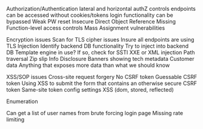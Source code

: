 Authorization/Authentication
lateral and horizontal authZ controls 
endpoints can be accessed without cookies/tokens
login functionality can be bypassed
Weak PW reset
Insecure Direct Object Reference
Missing Function-level access controls
Mass Assignment vulnerabilities


Encryption issues
Scan for TLS cipher issues
Insure all endpoints are using TLS
Injection
Identify backend DB functionality
Try to inject into backend DB
Template engine in use? If so, check for SSTI
XXE or XML injection
Path traversal 
Zip slip 
Info Disclosure
Banners showing tech metadata
Customer data
Anything that exposes more data than what we should know

XSS/SOP issues
Cross-site request forgery
No CSRF token
Guessable CSRF token
Using XSS to submit the form that contains an otherwise secure CSRF token
Same-site token config settings
XSS (dom, stored, reflected)

Enumeration 

Can get a list of user names from brute forcing login page
Missing rate limiting 
